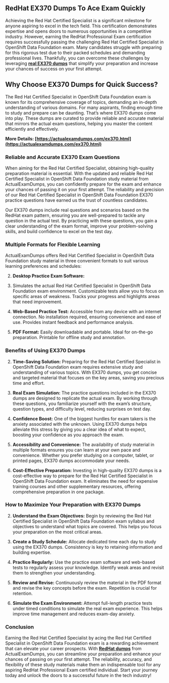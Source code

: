 ## **RedHat**  **EX370 Dumps To Ace Exam Quickly**

Achieving the Red Hat Certified Specialist is a significant milestone for anyone aspiring to excel in the tech field. This certification demonstrates expertise and opens doors to numerous opportunities in a competitive industry. However, earning the RedHat Professional Exam certification requires successfully passing the challenging Red Hat Certified Specialist in OpenShift Data Foundation exam. Many candidates struggle with preparing for this rigorous test due to their packed schedules and demanding professional lives. Thankfully, you can overcome these challenges by leveraging  **[real EX370 dumps](https://actualexamdumps.com/ex370.html)**  that simplify your preparation and increase your chances of success on your first attempt.

## **Why Choose EX370 Dumps for Quick Success?**

The Red Hat Certified Specialist in OpenShift Data Foundation exam is known for its comprehensive coverage of topics, demanding an in-depth understanding of various domains. For many aspirants, finding enough time to study and prepare can be daunting. That’s where EX370 dumps come into play. These dumps are curated to provide reliable and accurate material that mirrors the actual exam questions, helping you master the content efficiently and effectively.

**More Details:  [https://actualexamdumps.com/ex370.html](https://actualexamdumps.com/ex370.html)**

### **Reliable and Accurate EX370 Exam Questions**

When aiming for the Red Hat Certified Specialist, obtaining high-quality preparation material is essential. With the updated and reliable Red Hat Certified Specialist in OpenShift Data Foundation study material from ActualExamDumps, you can confidently prepare for the exam and enhance your chances of passing it on your first attempt. The reliability and precision of our Red Hat Certified Specialist in OpenShift Data Foundation EX370 practice questions have earned us the trust of countless candidates.

Our EX370 dumps include real questions and scenarios based on the RedHat exam pattern, ensuring you are well-prepared to tackle any question in the actual test. By practicing with these questions, you gain a clear understanding of the exam format, improve your problem-solving skills, and build confidence to excel on the test day.

### **Multiple Formats for Flexible Learning**

ActualExamDumps offers Red Hat Certified Specialist in OpenShift Data Foundation study material in three convenient formats to suit various learning preferences and schedules:

2.  **Desktop Practice Exam Software:**
    
3.  Simulates the actual Red Hat Certified Specialist in OpenShift Data Foundation exam environment. Customizable tests allow you to focus on specific areas of weakness. Tracks your progress and highlights areas that need improvement.
    
4.  **Web-Based Practice Test:**  Accessible from any device with an internet connection. No installation required, ensuring convenience and ease of use. Provides instant feedback and performance analysis.
    
5.  **PDF Format:**  Easily downloadable and portable. Ideal for on-the-go preparation. Printable for offline study and annotation.
    

### **Benefits of Using EX370 Dumps**

2.  **Time-Saving Solution:**  Preparing for the Red Hat Certified Specialist in OpenShift Data Foundation exam requires extensive study and understanding of various topics. With EX370 dumps, you get concise and targeted material that focuses on the key areas, saving you precious time and effort.
    
3.  **Real Exam Simulation:**  The practice questions included in the EX370 dumps are designed to replicate the actual exam. By working through these questions, you familiarize yourself with the exam’s structure, question types, and difficulty level, reducing surprises on test day.
    
4.  **Confidence Boost:**  One of the biggest hurdles for exam takers is the anxiety associated with the unknown. Using EX370 dumps helps alleviate this stress by giving you a clear idea of what to expect, boosting your confidence as you approach the exam.
    
5.  **Accessibility and Convenience:**  The availability of study material in multiple formats ensures you can learn at your own pace and convenience. Whether you prefer studying on a computer, tablet, or printed pages, EX370 dumps accommodate your needs.
    
6.  **Cost-Effective Preparation:**  Investing in high-quality EX370 dumps is a cost-effective way to prepare for the Red Hat Certified Specialist in OpenShift Data Foundation exam. It eliminates the need for expensive training courses and other supplementary resources, offering comprehensive preparation in one package.
    

### **How to Maximize Your Preparation with EX370 Dumps**

2.  **Understand the Exam Objectives:**  Begin by reviewing the Red Hat Certified Specialist in OpenShift Data Foundation exam syllabus and objectives to understand what topics are covered. This helps you focus your preparation on the most critical areas.
    
3.  **Create a Study Schedule:**  Allocate dedicated time each day to study using the EX370 dumps. Consistency is key to retaining information and building expertise.
    
4.  **Practice Regularly:**  Use the practice exam software and web-based tests to regularly assess your knowledge. Identify weak areas and revisit them to strengthen your understanding.
    
5.  **Review and Revise:**  Continuously review the material in the PDF format and revise the key concepts before the exam. Repetition is crucial for retention.
    
6.  **Simulate the Exam Environment:**  Attempt full-length practice tests under timed conditions to simulate the real exam experience. This helps improve time management and reduces exam-day anxiety.
    

### **Conclusion**

Earning the Red Hat Certified Specialist by acing the Red Hat Certified Specialist in OpenShift Data Foundation exam is a rewarding achievement that can elevate your career prospects. With  **[RedHat dumps](https://actualexamdumps.com/redhat-certification.html)**  from ActualExamDumps, you can streamline your preparation and enhance your chances of passing on your first attempt. The reliability, accuracy, and flexibility of these study materials make them an indispensable tool for any aspiring RedHat Professional Exam certified individual. Start your journey today and unlock the doors to a successful future in the tech industry!

